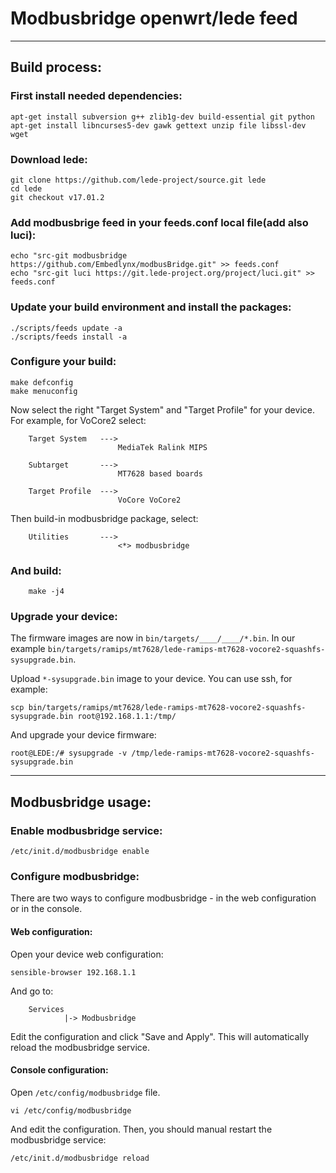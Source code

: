 # Modbusbridge openwrt/lede feed

___

## Build process:

### First install needed dependencies:
```
apt-get install subversion g++ zlib1g-dev build-essential git python
apt-get install libncurses5-dev gawk gettext unzip file libssl-dev wget
```

### Download lede:
```
git clone https://github.com/lede-project/source.git lede
cd lede
git checkout v17.01.2
```

### Add modbusbrige feed in your feeds.conf local file(add also luci):
```
echo "src-git modbusbridge https://github.com/Embedlynx/modbusBridge.git" >> feeds.conf
echo "src-git luci https://git.lede-project.org/project/luci.git" >> feeds.conf
```

### Update your build environment and install the packages:
```
./scripts/feeds update -a
./scripts/feeds install -a
```

### Configure your build:
```
make defconfig
make menuconfig
```

Now select the right "Target System" and "Target Profile" for your device. For example, for VoCore2 select:
```
    Target System   --->
                        MediaTek Ralink MIPS

    Subtarget       --->
                        MT7628 based boards

    Target Profile  --->
                        VoCore VoCore2
```

Then build-in modbusbridge package, select:
```
    Utilities       --->
                        <*> modbusbridge
```

### And build:
```
    make -j4
```

### Upgrade your device:
The firmware images are now in ```bin/targets/____/____/*.bin```. In our example ```bin/targets/ramips/mt7628/lede-ramips-mt7628-vocore2-squashfs-sysupgrade.bin```.

Upload ```*-sysupgrade.bin``` image to your device. You can use ssh, for example:

```scp bin/targets/ramips/mt7628/lede-ramips-mt7628-vocore2-squashfs-sysupgrade.bin root@192.168.1.1:/tmp/```

And upgrade your device firmware:

```root@LEDE:/# sysupgrade -v /tmp/lede-ramips-mt7628-vocore2-squashfs-sysupgrade.bin```

___

## Modbusbridge usage:

### Enable modbusbridge service:

```/etc/init.d/modbusbridge enable```


### Configure modbusbridge:
There are two ways to configure modbusbridge - in the web configuration or in the console.

#### Web configuration:
Open your device web configuration:

```sensible-browser 192.168.1.1```

And go to:
```
    Services
            |-> Modbusbridge
```
Edit the configuration and click "Save and Apply". This will automatically reload the modbusbridge service.

#### Console configuration:
Open ```/etc/config/modbusbridge``` file.

```vi /etc/config/modbusbridge```

And edit the configuration. Then, you should manual restart the modbusbridge service:

```/etc/init.d/modbusbridge reload```
